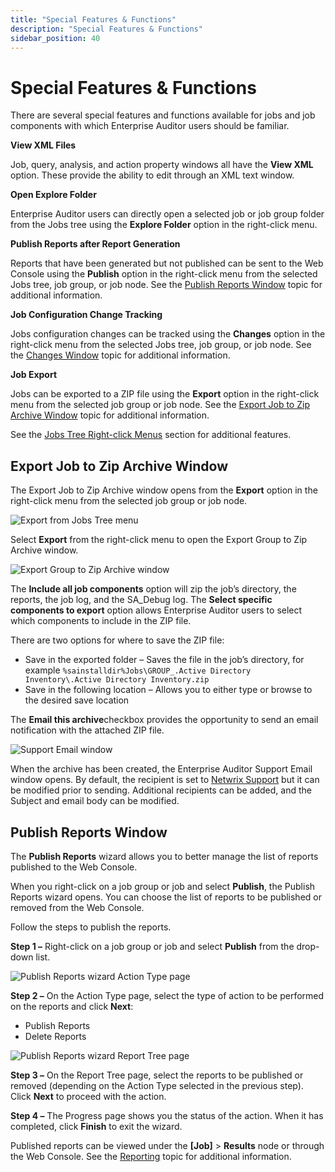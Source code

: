 ```yaml
---
title: "Special Features & Functions"
description: "Special Features & Functions"
sidebar_position: 40
---
```


# Special Features & Functions

There are several special features and functions available for jobs and job components with which
Enterprise Auditor users should be familiar.

**View XML Files**

Job, query, analysis, and action property windows all have the **View XML** option. These provide
the ability to edit through an XML text window.

**Open Explore Folder**

Enterprise Auditor users can directly open a selected job or job group folder from the Jobs tree
using the **Explore Folder** option in the right-click menu.

**Publish Reports after Report Generation**

Reports that have been generated but not published can be sent to the Web Console using the
**Publish** option in the right-click menu from the selected Jobs tree, job group, or job node. See
the [Publish Reports Window](#publish-reports-window) topic for additional information.

**Job Configuration Change Tracking**

Jobs configuration changes can be tracked using the **Changes** option in the right-click menu from
the selected Jobs tree, job group, or job node. See the
[Changes Window](/docs/accessanalyzer/11.6/admin/jobs/overview.md#changes-window)
topic for additional information.

**Job Export**

Jobs can be exported to a ZIP file using the **Export** option in the right-click menu from the
selected job group or job node. See the
[Export Job to Zip Archive Window](#export-job-to-zip-archive-window) topic for additional
information.

See the
[Jobs Tree Right-click Menus](/docs/accessanalyzer/11.6/admin/navigate/pane.md#jobs-tree-right-click-menus)
section for additional features.

## Export Job to Zip Archive Window

The Export Job to Zip Archive window opens from the **Export** option in the right-click menu from
the selected job group or job node.

![Export from Jobs Tree menu](/images/accessanalyzer/11.6/admin/jobs/export.webp)

Select **Export** from the right-click menu to open the Export Group to Zip Archive window.

![Export Group to Zip Archive window](/images/accessanalyzer/11.6/admin/jobs/exportgrouptoziparchive.webp)

The **Include all job components** option will zip the job’s directory, the reports, the job log,
and the SA_Debug log. The **Select specific components to export** option allows Enterprise Auditor
users to select which components to include in the ZIP file.

There are two options for where to save the ZIP file:

- Save in the exported folder – Saves the file in the job’s directory, for example
  `%sainstalldir%Jobs\GROUP_.Active Directory Inventory\.Active Directory Inventory.zip`
- Save in the following location – Allows you to either type or browse to the desired save location

The **Email this archive**checkbox provides the opportunity to send an email notification with the
attached ZIP file.

![Support Email window](/images/accessanalyzer/11.6/admin/jobs/supportemail.webp)

When the archive has been created, the Enterprise Auditor Support Email window opens. By default,
the recipient is set to [Netwrix Support](https://www.netwrix.com/support.html) but it can be
modified prior to sending. Additional recipients can be added, and the Subject and email body can be
modified.

## Publish Reports Window

The **Publish Reports** wizard allows you to better manage the list of reports published to the Web
Console.

When you right-click on a job group or job and select **Publish**, the Publish Reports wizard opens.
You can choose the list of reports to be published or removed from the Web Console.

Follow the steps to publish the reports.

**Step 1 –** Right-click on a job group or job and select **Publish** from the drop-down list.

![Publish Reports wizard Action Type page](/images/accessanalyzer/11.6/admin/jobs/publishreportsactiontype.webp)

**Step 2 –** On the Action Type page, select the type of action to be performed on the reports and
click **Next**:

- Publish Reports
- Delete Reports

![Publish Reports wizard Report Tree page](/images/accessanalyzer/11.6/admin/jobs/publishreportsreporttree.webp)

**Step 3 –** On the Report Tree page, select the reports to be published or removed (depending on
the Action Type selected in the previous step). Click **Next** to proceed with the action.

**Step 4 –** The Progress page shows you the status of the action. When it has completed, click
**Finish** to exit the wizard.

Published reports can be viewed under the **[Job]** > **Results** node or through the Web Console.
See the
[Reporting](/docs/accessanalyzer/11.6/admin/report/overview.md) topic
for additional information.
